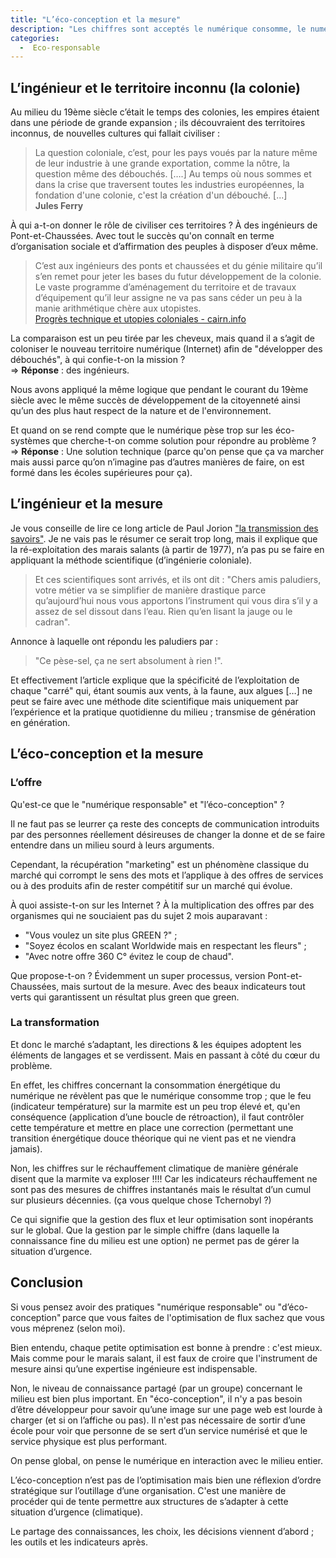 ```yaml
---
title: "L’éco-conception et la mesure"
description: "Les chiffres sont acceptés le numérique consomme, le numérique consomme trop, il est temps de faire baisser la facture. Il est aussi temps de s’adapter au marché et de proposer des offres «&nbsp;numérique responsable&nbsp;» ou services «&nbsp;éco-conçus&nbsp;». Mais est-ce que ces démarches correspondent à un engagement profond ou se révèlent être des artifices."
categories:
  -  Eco-responsable
---
```



## L’ingénieur et le territoire inconnu (la colonie)

Au milieu du 19ème siècle c’était le temps des colonies, les empires étaient dans une période de grande expansion ; ils découvraient des territoires inconnus, de nouvelles cultures qui fallait civiliser :

> La question coloniale, c’est, pour les pays voués par la nature même de leur industrie à une grande exportation, comme la nôtre, la question même des débouchés. [….] Au temps où nous sommes et dans la crise que traversent toutes les industries européennes, la fondation d'une colonie, c'est la création d'un débouché. [...]  
**Jules Ferry**


À qui a-t-on donner le rôle de civiliser ces territoires ? À des ingénieurs de Pont-et-Chaussées. Avec tout le succès qu'on connaît en terme d’organisation sociale et d’affirmation des peuples à disposer d’eux même.

> C’est aux ingénieurs des ponts et chaussées et du génie militaire qu’il s’en remet pour jeter les bases du futur développement de la colonie. Le vaste programme d’aménagement du territoire et de travaux d’équipement qu’il leur assigne ne va pas sans céder un peu à la manie arithmétique chère aux utopistes.  
[Progrès technique et utopies coloniales - cairn.info](https://www.cairn.info/aux-sources-du-roman-colonial-1863-1914--9782811139292-page-337.htm)

La comparaison est un peu tirée par les cheveux, mais quand il a s’agit de coloniser le nouveau territoire numérique (Internet) afin de "développer des débouchés", à qui confie-t-on la mission ?  
=> **Réponse** : des ingénieurs.

Nous avons appliqué la même logique que pendant le courant du 19ème siècle avec le même succès de développement de la citoyenneté ainsi qu’un des plus haut respect de la nature et de l'environnement.

Et quand on se rend compte que le numérique pèse trop sur les éco-systèmes que cherche-t-on comme solution pour répondre au problème ?  
=> **Réponse** : Une solution technique (parce qu'on pense que ça va marcher mais aussi parce qu’on n’imagine pas d’autres manières de faire, on est formé dans les écoles supérieures pour ça).

## L’ingénieur et la mesure

Je vous conseille de lire ce long article de Paul Jorion ["la transmission des savoirs"](https://www.pauljorion.com/blog/2020/11/28/la-transmission-des-savoirs/). Je ne vais pas le résumer ce serait trop long, mais il explique que la ré-exploitation des marais salants (à partir de 1977), n’a pas pu se faire en appliquant la méthode scientifique (d’ingénierie coloniale).

> Et ces scientifiques sont arrivés, et ils ont dit : "Chers amis paludiers, votre métier va se simplifier de manière drastique parce qu’aujourd’hui nous vous apportons l’instrument qui vous dira s’il y a assez de sel dissout dans l’eau. Rien qu’en lisant la jauge ou le cadran".

Annonce à laquelle ont répondu les paludiers par :

> "Ce pèse-sel, ça ne sert absolument à rien !".

Et effectivement l’article explique que la spécificité de l’exploitation de chaque "carré" qui, étant soumis aux vents, à la faune, aux algues […] ne peut se faire avec une méthode dite scientifique mais uniquement par l’expérience et la pratique quotidienne du milieu ; transmise de génération en génération.

## L’éco-conception et la mesure

### L’offre

Qu'est-ce que le "numérique responsable" et "l’éco-conception" ?

Il ne faut pas se leurrer ça reste des concepts de communication introduits par des personnes réellement désireuses de changer la donne et de se faire entendre dans un milieu sourd à leurs arguments.

Cependant, la récupération "marketing" est un phénomène classique du marché qui corrompt le sens des mots et l’applique à des offres de services ou à des produits afin de rester compétitif sur un marché qui évolue.

À quoi assiste-t-on sur les Internet ? À la multiplication des offres par des organismes qui ne souciaient pas du sujet 2 mois auparavant :  

 * "Vous voulez un site plus GREEN ?" ;
 * "Soyez écolos en scalant Worldwide mais en respectant les fleurs" ;
 * "Avec notre offre 360 C° évitez le coup de chaud".

Que propose-t-on ? Évidemment un super processus, version Pont-et-Chaussées, mais surtout de la mesure. Avec des beaux indicateurs tout verts qui garantissent un résultat plus green que green.

### La transformation

Et donc le marché s’adaptant, les directions & les équipes adoptent les éléments de langages et se verdissent. Mais en passant à côté du cœur du problème.

En effet, les chiffres concernant la consommation énergétique du numérique ne révèlent pas que le numérique consomme trop ; que le feu (indicateur température) sur la marmite est un peu trop élevé et, qu'en conséquence (application d’une boucle de rétroaction), il faut contrôler cette température et mettre en place une correction (permettant une transition énergétique douce théorique qui ne vient pas et ne viendra jamais).

Non, les chiffres sur le réchauffement climatique de manière générale disent que la marmite va exploser !!!! Car les indicateurs réchauffement ne sont pas des mesures de chiffres instantanés mais le résultat d’un cumul sur plusieurs décennies. (ça vous quelque chose Tchernobyl ?)

Ce qui signifie que la gestion des flux et leur optimisation sont inopérants sur le global. Que la gestion par le simple chiffre (dans laquelle la connaissance fine du milieu est une option) ne permet pas de gérer la situation d’urgence.

## Conclusion

Si vous pensez avoir des pratiques "numérique responsable" ou "d’éco-conception" parce que vous faites de l'optimisation de flux sachez que vous vous méprenez (selon moi).

Bien entendu, chaque petite optimisation est bonne à prendre : c'est mieux. Mais comme pour le marais salant, il est faux de croire que l'instrument de mesure ainsi qu’une expertise ingénieure est indispensable.

Non, le niveau de connaissance partagé (par un groupe) concernant le milieu est bien plus important. En "éco-conception", il n'y a pas besoin d’être développeur pour savoir qu’une image sur une page web est lourde à charger (et si on l’affiche ou pas). Il n'est pas nécessaire de sortir d’une école pour voir que personne de se sert d’un service numérisé et que le service physique est plus performant.

On pense global, on pense le numérique en interaction avec le milieu entier.

L’éco-conception n’est pas de l’optimisation mais bien une réflexion d’ordre stratégique sur l’outillage d’une organisation. C'est une manière de procéder qui de tente permettre aux structures de s’adapter à cette situation d’urgence (climatique).

Le partage des connaissances, les choix, les décisions viennent d’abord ; les outils et les indicateurs après.
